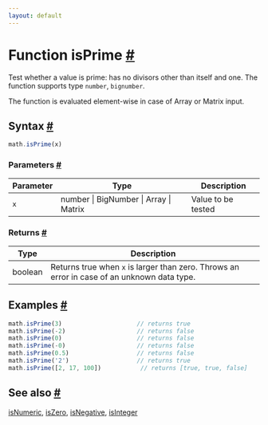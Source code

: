 ```yaml
---
layout: default
---
```


<!-- Note: This file is automatically generated from source code comments. Changes made in this file will be overridden. -->

<h1 id="function-isprime">Function isPrime <a href="#function-isprime" title="Permalink">#</a></h1>

Test whether a value is prime: has no divisors other than itself and one.
The function supports type `number`, `bignumber`.

The function is evaluated element-wise in case of Array or Matrix input.


<h2 id="syntax">Syntax <a href="#syntax" title="Permalink">#</a></h2>

```js
math.isPrime(x)
```

<h3 id="parameters">Parameters <a href="#parameters" title="Permalink">#</a></h3>

Parameter | Type | Description
--------- | ---- | -----------
`x` | number &#124; BigNumber &#124; Array &#124; Matrix | Value to be tested

<h3 id="returns">Returns <a href="#returns" title="Permalink">#</a></h3>

Type | Description
---- | -----------
boolean | Returns true when `x` is larger than zero. Throws an error in case of an unknown data type.


<h2 id="examples">Examples <a href="#examples" title="Permalink">#</a></h2>

```js
math.isPrime(3)                     // returns true
math.isPrime(-2)                    // returns false
math.isPrime(0)                     // returns false
math.isPrime(-0)                    // returns false
math.isPrime(0.5)                   // returns false
math.isPrime('2')                   // returns true
math.isPrime([2, 17, 100])           // returns [true, true, false]
```


<h2 id="see-also">See also <a href="#see-also" title="Permalink">#</a></h2>

[isNumeric](isNumeric.html),
[isZero](isZero.html),
[isNegative](isNegative.html),
[isInteger](isInteger.html)
